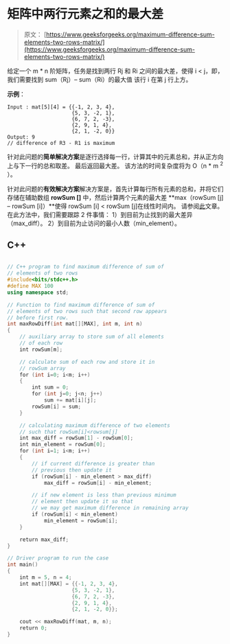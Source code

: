 # 矩阵中两行元素之和的最大差

> 原文： [https://www.geeksforgeeks.org/maximum-difference-sum-elements-two-rows-matrix/](https://www.geeksforgeeks.org/maximum-difference-sum-elements-two-rows-matrix/)

给定一个 m * n 阶矩阵，任务是找到两行 Rj 和 Ri 之间的最大差，使得 i < j，即，我们需要找到 sum（Rj）– sum（Ri）的最大值 该行 i 在第 j 行上方。

**示例**：

```
Input : mat[5][4] = {{-1, 2, 3, 4},
                     {5, 3, -2, 1},
                     {6, 7, 2, -3},
                     {2, 9, 1, 4},
                     {2, 1, -2, 0}}
Output: 9
// difference of R3 - R1 is maximum

```



针对此问题的**简单解决方案**是逐行选择每一行，计算其中的元素总和，并从正方向上与下一行的总和取差。 最后返回最大差。 该方法的时间复杂度将为 O（n * m <sup>2</sup> ）。

针对此问题的**有效解决方案**解决方案是，首先计算每行所有元素的总和，并将它们存储在辅助数组 **rowSum []** 中，然后计算两个元素的最大差 **max（rowSum [j] – rowSum [i]）**使得 rowSum [i] < rowSum [j]在线性时间内。 请参阅[此](https://www.geeksforgeeks.org/maximum-difference-between-two-elements/)文章。 在此方法中，我们需要跟踪 2 件事情：
1）到目前为止找到的最大差异（max_diff）。
2）到目前为止访问的最小人数（min_element）。

## C++ 

```cpp

// C++ program to find maximum difference of sum of 
// elements of two rows 
#include<bits/stdc++.h> 
#define MAX 100 
using namespace std; 

// Function to find maximum difference of sum of 
// elements of two rows such that second row appears 
// before first row. 
int maxRowDiff(int mat[][MAX], int m, int n) 
{ 
    // auxiliary array to store sum of all elements 
    // of each row 
    int rowSum[m]; 

    // calculate sum of each row and store it in 
    // rowSum array 
    for (int i=0; i<m; i++) 
    { 
        int sum = 0; 
        for (int j=0; j<n; j++) 
            sum += mat[i][j]; 
        rowSum[i] = sum; 
    } 

    // calculating maximum difference of two elements 
    // such that rowSum[i]<rowsum[j] 
    int max_diff = rowSum[1] - rowSum[0]; 
    int min_element = rowSum[0]; 
    for (int i=1; i<m; i++) 
    { 
        // if current difference is greater than 
        // previous then update it 
        if (rowSum[i] - min_element > max_diff) 
            max_diff = rowSum[i] - min_element; 

        // if new element is less than previous minimum 
        // element then update it so that 
        // we may get maximum difference in remaining array 
        if (rowSum[i] < min_element) 
            min_element = rowSum[i]; 
    } 

    return max_diff; 
} 

// Driver program to run the case 
int main() 
{ 
    int m = 5, n = 4; 
    int mat[][MAX] = {{-1, 2, 3, 4}, 
                     {5, 3, -2, 1}, 
                     {6, 7, 2, -3}, 
                     {2, 9, 1, 4}, 
                     {2, 1, -2, 0}}; 

    cout << maxRowDiff(mat, m, n); 
    return 0; 
} 

```